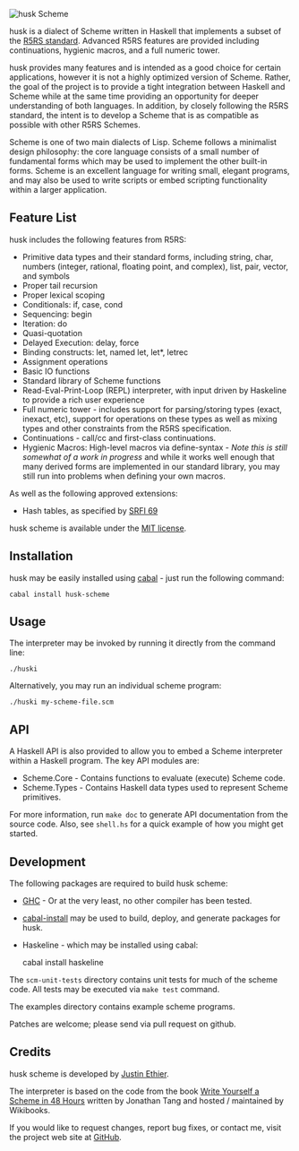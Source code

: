 ![husk Scheme](https://github.com/justinethier/husk-scheme/raw/master/docs/husk-scheme.png)

husk is a dialect of Scheme written in Haskell that implements a subset of the [R5RS standard](http://www.schemers.org/Documents/Standards/R5RS/HTML/). Advanced R5RS features are provided including continuations, hygienic  macros, and a full numeric tower.

husk provides many features and is intended as a good choice for certain applications, however it is not a highly optimized version of Scheme. Rather, the goal of the project is to provide a tight integration between Haskell and Scheme while at the same time providing an opportunity for deeper understanding of both languages. In addition, by closely following the R5RS standard, the intent is to develop a Scheme that is as compatible as possible with other R5RS Schemes.

Scheme is one of two main dialects of Lisp. Scheme follows a minimalist design philosophy: the core language consists of a small number of fundamental forms which may be used to implement the other built-in forms. Scheme is an excellent language for writing small, elegant programs, and may also be used to write scripts or embed scripting functionality within a larger application.

Feature List
------------
husk includes the following features from R5RS:

- Primitive data types and their standard forms, including string, char, numbers (integer, rational, floating point, and complex), list, pair, vector, and symbols
- Proper tail recursion
- Proper lexical scoping
- Conditionals: if, case, cond
- Sequencing: begin
- Iteration: do
- Quasi-quotation
- Delayed Execution: delay, force
- Binding constructs: let, named let, let*, letrec
- Assignment operations
- Basic IO functions
- Standard library of Scheme functions
- Read-Eval-Print-Loop (REPL) interpreter, with input driven by Haskeline to provide a rich user experience
- Full numeric tower - includes support for parsing/storing types (exact, inexact, etc), support for operations on these types as well as mixing types and other constraints from the R5RS specification.
- Continuations - call/cc and first-class continuations.
- Hygienic Macros: High-level macros via define-syntax - *Note this is still somewhat of a work in progress* and while it works well enough that many derived forms are implemented in our standard library, you may still run into problems when defining your own macros.

As well as the following approved extensions:

- Hash tables, as specified by [SRFI 69](http://srfi.schemers.org/srfi-69/srfi-69.html)

husk scheme is available under the [MIT license](http://www.opensource.org/licenses/mit-license.php).

Installation
------------
husk may be easily installed using [cabal](http://www.haskell.org/cabal/) - just run the following command:

    cabal install husk-scheme

Usage
-----

The interpreter may be invoked by running it directly from the command line:

    ./huski

Alternatively, you may run an individual scheme program:

    ./huski my-scheme-file.scm

API
---

A Haskell API is also provided to allow you to embed a Scheme interpreter within a Haskell program. The key API modules are:

- Scheme.Core - Contains functions to evaluate (execute) Scheme code.
- Scheme.Types - Contains Haskell data types used to represent Scheme primitives.

For more information, run `make doc` to generate API documentation from the source code. Also, see `shell.hs` for a quick example of how you might get started.

Development
-----------

The following packages are required to build husk scheme:

- [GHC](http://www.haskell.org/ghc/) - Or at the very least, no other compiler has been tested.
- [cabal-install](http://hackage.haskell.org/trac/hackage/wiki/CabalInstall) may be used to build, deploy, and generate packages for husk.
- Haskeline - which may be installed using cabal:

    cabal install haskeline

The `scm-unit-tests` directory contains unit tests for much of the scheme code. All tests may be executed via `make test` command.

The examples directory contains example scheme programs.

Patches are welcome; please send via pull request on github.

Credits
-------

husk scheme is developed by [Justin Ethier](http://github.com/justinethier).

The interpreter is based on the code from the book [Write Yourself a Scheme in 48 Hours](http://en.wikibooks.org/wiki/Write_Yourself_a_Scheme_in_48_Hours) written by Jonathan Tang and hosted / maintained by Wikibooks.

If you would like to request changes, report bug fixes, or contact me, visit the project web site at [GitHub](http://github.com/justinethier/husk-scheme).

